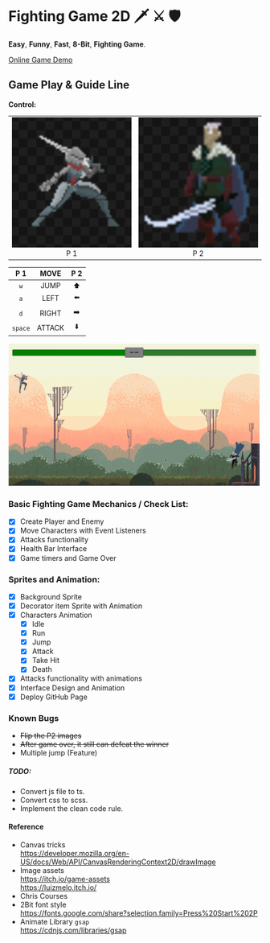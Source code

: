 # Fighting Game 2D 🗡︎ ⚔ 🛡

**Easy**, **Funny**, **Fast**, **8-Bit**, **Fighting Game**.

[Online Game Demo](https://d50000.github.io/fighting-game-2D/)


## Game Play & Guide Line

**Control:**

<table>
    <tr>
        <td ><center><img src="https://github.com/D50000/fighting-game-2D/blob/main/game-play/p1.png" ></br>   P 1</center></td>
        <td ><center><img src="https://github.com/D50000/fighting-game-2D/blob/main/game-play/p2.png" ></br>   P 2</center></td>
    </tr>
</table>

|   P 1   |  MOVE  | P 2 |
| :-----: | :----: | :-: |
|   `w`   |  JUMP  | ⬆️  |
|   `a`   |  LEFT  | ⬅️  |
|   `d`   | RIGHT  | ➡️  |
| `space` | ATTACK | ⬇️  |
  
![](https://github.com/D50000/fighting-game-2D/blob/main/game-play/demo.gif)  

### Basic Fighting Game Mechanics / Check List:

- [x] Create Player and Enemy
- [x] Move Characters with Event Listeners
- [x] Attacks functionality
- [x] Health Bar Interface
- [x] Game timers and Game Over

### Sprites and Animation:

- [x] Background Sprite
- [x] Decorator item Sprite with Animation
- [x] Characters Animation
  - [x] Idle
  - [x] Run
  - [x] Jump
  - [x] Attack
  - [x] Take Hit
  - [x] Death
- [x] Attacks functionality with animations
- [x] Interface Design and Animation
- [x] Deploy GitHub Page

### Known Bugs

- ~~Flip the P2 images~~
- ~~After game over, it still can defeat the winner~~
- Multiple jump (Feature)

##### TODO:

- Convert js file to ts.
- Convert css to scss.
- Implement the clean code rule.

#### Reference

- Canvas tricks  
  https://developer.mozilla.org/en-US/docs/Web/API/CanvasRenderingContext2D/drawImage
- Image assets  
  https://itch.io/game-assets  
  https://luizmelo.itch.io/
- Chris Courses
- 2Bit font style  
  https://fonts.google.com/share?selection.family=Press%20Start%202P
- Animate Library `gsap`  
  https://cdnjs.com/libraries/gsap
